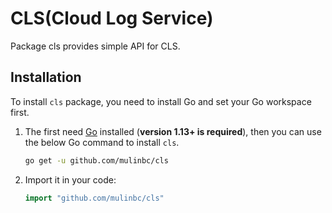 # CLS(Cloud Log Service)

Package cls provides simple API for CLS.

## Installation

To install `cls` package, you need to install Go and set your Go workspace first.

1. The first need [Go](https://golang.org/) installed (**version 1.13+ is required**), then you can use the below Go command to install `cls`.

    ```bash
    go get -u github.com/mulinbc/cls
    ```

2. Import it in your code:

    ```go
    import "github.com/mulinbc/cls"
    ```
